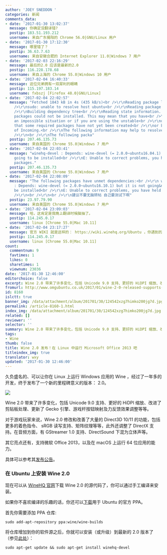 ```yaml
---
author: 'JOEY SNEDDON '
categories: 新闻
comments_data:
- date: '2017-01-30 13:02:37'
  message: 你确定没翻译错?
  postip: 183.51.193.212
  username: 来自广东揭阳的 Chrome 56.0|GNU/Linux 用户
- date: '2017-01-30 17:12:30'
  message: 哪里错了？
  postip: 36.63.7.63
  username: 来自安徽合肥的 Internet Explorer 11.0|Windows 7 用户
- date: '2017-02-03 22:16:29'
  message: 最后的2.0 应该是最新的2.0
  postip: 116.228.178.68
  username: 来自上海的 Chrome 55.0|Windows 10 用户
- date: '2017-02-04 16:40:33'
  message: 这位兄弟拥有一双犀利的眼睛
  postip: 115.197.183.14
  username: fxbszj [Firefox 48.0|GNU/Linux]
- date: '2017-02-04 22:02:57'
  message: "Fetched 1843 kB in 4s (435 kB/s)<br />\r\nReading package lists... Done<br
    />\r\nsudo: unable to resolve host ubuntu<br />\r\nReading package lists... Done<br
    />\r\nBuilding dependency tree<br />\r\nReading state information... Done<br />\r\nSome
    packages could not be installed. This may mean that you have<br />\r\nrequested
    an impossible situation or if you are using the unstable<br />\r\ndistribution
    that some required packages have not yet been created<br />\r\nor been moved out
    of Incoming.<br />\r\nThe following information may help to resolve the situation:<br
    />\r\n<br />\r\nThe following packa"
  postip: 207.46.135.73
  username: 来自美国的 Chrome 55.0|Windows 7 用户
- date: '2017-02-04 22:03:41'
  message: "winehq-devel : Depends: wine-devel (= 2.0.0~ubuntu16.04.1) but it is not
    going to be installed<br />\r\nE: Unable to correct problems, you have held broken
    packages."
  postip: 207.46.135.73
  username: 来自美国的 Chrome 55.0|Windows 7 用户
- date: '2017-02-04 22:08:09'
  message: "The following packages have unmet dependencies:<br />\r\n winehq-devel
    : Depends: wine-devel (= 2.0.0~ubuntu16.10.1) but it is not going&nbsp;&nbsp;to
    be installed<br />\r\nE: Unable to correct problems, you have held broken packages.<br
    />\r\n<br />\r\n<br />\r\n建议不要无脑转帖 自己要测试下啊"
  postip: 23.97.79.90
  username: 来自美国的 Chrome 55.0|Windows 7 用户
- date: '2017-02-04 23:09:03'
  message: 哈，这肯定是我晚上翻译时候脑抽了。
  postip: 114.245.0.17
  username: linux [Chrome 55.0|Mac 10.11]
- date: '2017-02-04 23:17:27'
  message: 官方 WIKI 就是这样的： https://wiki.winehq.org/Ubuntu ，你遇到的错误或也可以从该 URL 中得到帮助。
  postip: 114.245.0.17
  username: linux [Chrome 55.0|Mac 10.11]
count:
  commentnum: 9
  favtimes: 1
  likes: 0
  sharetimes: 1
  viewnum: 23036
date: '2017-01-30 12:46:00'
editorchoice: false
excerpt: Wine 2.0 带来了许多变化，包括 Unicode 9.0 支持、更好的 HiDPI 缩放、改进了剪贴板处理、更新了 Gecko 引擎、游戏杆按钮映射及力反馈效果调整等等。
fromurl: http://www.omgubuntu.co.uk/2017/01/wine-2-0-released-supports-microsoft-office-2013
id: 8160
islctt: true
banner_img: /data/attachment/album/201701/30/124542xzg7himko200jg7d.jpg
permalink: /article-8160-1.html
index_img: /data/attachment/album/201701/30/124542xzg7himko200jg7d.jpg.thumb.jpg
related: []
reviewer: ''
selector: ''
summary: Wine 2.0 带来了许多变化，包括 Unicode 9.0 支持、更好的 HiDPI 缩放、改进了剪贴板处理、更新了 Gecko 引擎、游戏杆按钮映射及力反馈效果调整等等。
tags:
- Wine
thumb: false
title: Wine 2.0 发布！在 Linux 中运行 Microsoft Office 2013 吧
titleindex_img: true
translator: wxy
updated: '2017-01-30 12:46:00'
---
```


久负盛名的、可以让你在 Linux 上运行 Windows 应用的 Wine ，经过了一年多的开发，终于发布了一个新的里程碑意义的版本： 2.0。


![](/data/attachment/album/201701/30/124542xzg7himko200jg7d.jpg)


Wine 2.0 带来了许多变化，包括 Unicode 9.0 支持、更好的 HiDPI 缩放、改进了剪贴板处理、更新了 Gecko 引擎、游戏杆按钮映射及力反馈效果调整等等。


对于游戏玩家来说，Wine 2.0 修改和改善了大量的 Direct3D 10/11 的功能，包括更多的着色指令、 sRGB 读写支持、矩阵纹理等等，此外还调整了 DirectX 支持。在音频方面，有 GStreamer 1.0 支持、DirectSound 下混为立体声等。


其它亮点还有，支持微软 Office 2013，以及在 macOS 上运行 64 位应用的能力。


具体可以参考其[发布公告](https://www.winehq.org/announce/2.0)。


### 在 Ubuntu 上安装 Wine 2.0


现在可以从 [WineHQ 官网](https://www.winehq.org/download)下载 Wine 2.0 的源代码了，你可以通过手工编译来安装。


如果你不喜欢编译的乐趣的话，你还可以[下载](https://launchpad.net/~wine/+archive/ubuntu/wine-builds)用于 Ubuntu 的官方 PPA。


首先你需要添加 PPA 仓库:



```
sudo add-apt-repository ppa:wine/wine-builds
```

将仓库增加到你的软件源之后，你就可以安装（或升级）到最新的 2.0 版本了（参见[此处](https://wiki.winehq.org/Ubuntu)）：



```
sudo apt-get update && sudo apt-get install winehq-devel
```